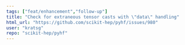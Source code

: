 ```yaml
---
tags: ["feat/enhancement","follow-up"]
title: "Check for extraneous tensor casts with \"data\" handling"
html_url: "https://github.com/scikit-hep/pyhf/issues/980"
user: "kratsg"
repo: "scikit-hep/pyhf"
---
```


